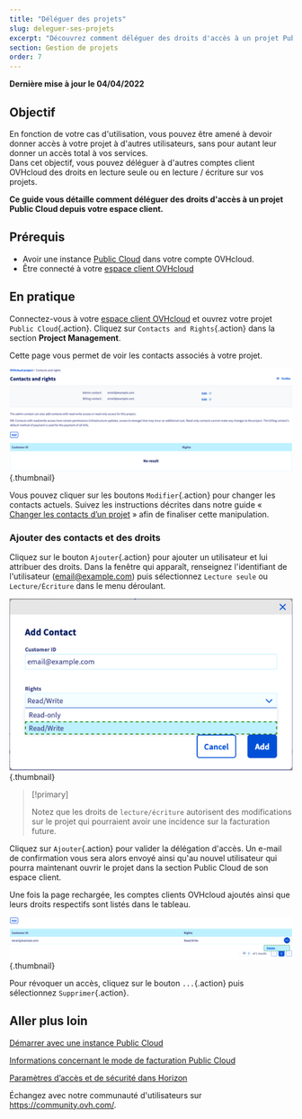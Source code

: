 ```yaml
---
title: "Déléguer des projets"
slug: deleguer-ses-projets
excerpt: "Découvrez comment déléguer des droits d'accès à un projet Public Cloud à d'autres comptes OVHcloud"
section: Gestion de projets
order: 7
---
```


**Dernière mise à jour le 04/04/2022**

## Objectif

En fonction de votre cas d'utilisation, vous pouvez être amené à devoir donner accès à votre projet à d'autres utilisateurs, sans pour autant leur donner un accès total à vos services.<br>
Dans cet objectif, vous pouvez déléguer à d'autres comptes client OVHcloud des droits en lecture seule ou en lecture / écriture sur vos projets.

**Ce guide vous détaille comment déléguer des droits d'accès à un projet Public Cloud depuis votre espace client.**

## Prérequis

- Avoir une instance [Public Cloud](https://www.ovhcloud.com/fr-ca/public-cloud/) dans votre compte OVHcloud.
- Être connecté à votre [espace client OVHcloud](https://ca.ovh.com/auth/?action=gotomanager&from=https://www.ovh.com/ca/fr/&ovhSubsidiary=qc)

## En pratique 

Connectez-vous à votre [espace client OVHcloud](https://ca.ovh.com/auth/?action=gotomanager&from=https://www.ovh.com/ca/fr/&ovhSubsidiary=qc) et ouvrez votre projet `Public Cloud`{.action}. Cliquez sur `Contacts and Rights`{.action} dans la section **Project Management**.

Cette page vous permet de voir les contacts associés à votre projet.

![public-cloud-delegate-projects](images/delegatingproject_ca01.png){.thumbnail}

Vous pouvez cliquer sur les boutons `Modifier`{.action} pour changer les contacts actuels. Suivez les instructions décrites dans notre guide « [Changer les contacts d’un projet](../gestion-des-contacts-dun-projet-PCI/) » afin de finaliser cette manipulation.

### Ajouter des contacts et des droits

Cliquez sur le bouton `Ajouter`{.action} pour ajouter un utilisateur et lui attribuer des droits. Dans la fenêtre qui apparaît, renseignez l'identifiant de l'utilisateur  (email@example.com) puis sélectionnez `Lecture seule` ou `Lecture/Écriture` dans le menu déroulant.

![public-cloud-delegate-projects](images/delegatingproject_ca02.png){.thumbnail}

> [!primary]
>
> Notez que les droits de `lecture/écriture` autorisent des modifications sur le projet qui pourraient avoir une incidence sur la facturation future.
>
 
Cliquez sur `Ajouter`{.action} pour valider la délégation d'accès. Un e-mail de confirmation vous sera alors envoyé ainsi qu'au nouvel utilisateur qui pourra maintenant ouvrir le projet dans la section Public Cloud de son espace client.

Une fois la page rechargée, les comptes clients OVHcloud ajoutés ainsi que leurs droits respectifs sont listés dans le tableau.

![public-cloud-delegate-projects](images/delegatingproject_ca03.png){.thumbnail}

Pour révoquer un accès, cliquez sur le bouton `...`{.action} puis sélectionnez `Supprimer`{.action}.

## Aller plus loin

[Démarrer avec une instance Public Cloud](https://docs.ovh.com/ca/fr/public-cloud/premiers-pas-instance-public-cloud/)

[Informations concernant le mode de facturation Public Cloud](https://docs.ovh.com/ca/fr/public-cloud/information-concernant-le-mode-de-facturation-cloud/)

[Paramètres d’accès et de sécurité dans Horizon](https://docs.ovh.com/ca/fr/public-cloud/acces-et-securite-dans-horizon/)

Échangez avec notre communauté d'utilisateurs sur <https://community.ovh.com/>.
